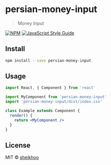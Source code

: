 # persian-money-input

> Money Input

[![NPM](https://img.shields.io/npm/v/persian-money-input.svg)](https://www.npmjs.com/package/persian-money-input) [![JavaScript Style Guide](https://img.shields.io/badge/code_style-standard-brightgreen.svg)](https://standardjs.com)

## Install

```bash
npm install --save persian-money-input
```

## Usage

```jsx
import React, { Component } from 'react'

import MyComponent from 'persian-money-input'
import 'persian-money-input/dist/index.css'

class Example extends Component {
  render() {
    return <MyComponent />
  }
}
```

## License

MIT © [sheikhoo](https://github.com/sheikhoo)
